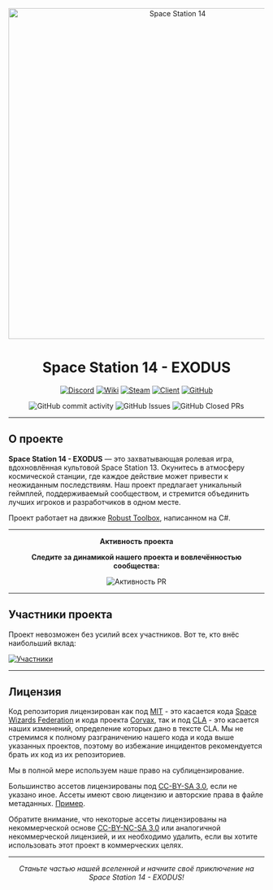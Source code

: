 <p align="center">
  <img alt="Space Station 14" width="650" src="https://i.postimg.cc/rmqhS1fn/logo.webp" />
</p>

<h1 align="center">Space Station 14 - EXODUS</h1>

<div align="center">
  
  [![Discord](https://img.shields.io/discord/1203769510599856138?label=Join%20our%20Discord&logo=discord&logoColor=white&style=for-the-badge)](https://discord.gg/vMJhRAz6RX)
  [![Wiki](https://img.shields.io/badge/Wiki-Explore%20Our%20Wiki-blue?style=for-the-badge)](https://wiki.space-exodus.com/i)
  [![Steam](https://img.shields.io/badge/Steam-Play%20on%20Steam-blue?style=for-the-badge)](https://store.steampowered.com/app/1255460/Space_Station_14/)
  [![Client](https://img.shields.io/badge/Download-Client-blue?style=for-the-badge)](https://spacestation14.io/about/nightlies/)
  [![GitHub](https://img.shields.io/github/stars/space-exodus/space-station-14?style=for-the-badge&logo=github)](https://github.com/space-exodus/space-station-14)

</div>

<p align="center">
  <img src="https://img.shields.io/github/commit-activity/y/space-exodus/space-station-14?style=flat-square" alt="GitHub commit activity">
  <img src="https://img.shields.io/github/issues/space-exodus/space-station-14?style=flat-square" alt="GitHub Issues">
  <img src="https://img.shields.io/github/issues-pr-closed/space-exodus/space-station-14?style=flat-square" alt="GitHub Closed PRs">
</p>

---

## О проекте

**Space Station 14 - EXODUS** — это захватывающая ролевая игра, вдохновлённая культовой Space Station 13. Окунитесь в атмосферу космической станции, где каждое действие может привести к неожиданным последствиям. Наш проект предлагает уникальный геймплей, поддерживаемый сообществом, и стремится объединить лучших игроков и разработчиков в одном месте.

Проект работает на движке [Robust Toolbox](https://github.com/space-wizards/RobustToolbox), написанном на C#.

---

<p align="center">
 <b>Активность проекта</b>
</p>
<p align="center">
  <b>Следите за динамикой нашего проекта и вовлечённостью сообщества:</b>
</p>

<div align="center">

![Активность PR](https://repobeats.axiom.co/api/embed/9d0170046d19f6734bbfcd1ddb2e3290dae07b08.svg "Repobeats analytics image")

</div>

---

## Участники проекта

Проект невозможен без усилий всех участников. Вот те, кто внёс наибольший вклад:

[![Участники](https://contrib.rocks/image?repo=space-exodus/space-station-14)](https://github.com/space-exodus/space-station-14/graphs/contributors)

---

## Лицензия
Код репозитория лицензирован как под [MIT](https://github.com/space-syndicate/space-station-14/blob/master/LICENSE.TXT) - это касается кода [Space Wizards Federation](https://github.com/space-wizards/space-station-14) и кода проекта [Corvax](https://github.com/space-syndicate/space-station-14), так и под [CLA](https://github.com/space-exodus/space-station-14/blob/master/CLA.txt) - это касается наших изменений, определение которых дано в тексте CLA. Мы не стремимся к полному разграничению нашего кода и кода выше указанных проектов, поэтому во избежание инцидентов рекомендуется брать их код из их репозиториев.

Мы в полной мере используем наше право на сублицензирование.

Большинство ассетов лицензированы под [CC-BY-SA 3.0](https://creativecommons.org/licenses/by-sa/3.0/), если не указано иное. Ассеты имеют свою лицензию и авторские права в файле метаданных. [Пример](https://github.com/space-syndicate/space-station-14/blob/master/Resources/Textures/Objects/Tools/crowbar.rsi/meta.json).

Обратите внимание, что некоторые ассеты лицензированы на некоммерческой основе [CC-BY-NC-SA 3.0](https://creativecommons.org/licenses/by-nc-sa/3.0/) или аналогичной некоммерческой лицензией, и их необходимо удалить, если вы хотите использовать этот проект в коммерческих целях.

---

<p align="center">
  <i>Станьте частью нашей вселенной и начните своё приключение на Space Station 14 - EXODUS!</i>
</p>
